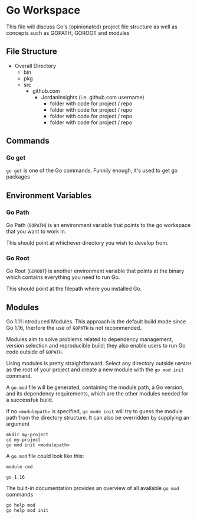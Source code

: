 # Go Workspace
This file will discuss Go's (opinionated) project file structure as well as concepts such as GOPATH, GOROOT and modules
 
## File Structure

 - Overall Directory
	 - bin
	 - pkg
	 - src
		 - github.com
			 - JordanInsights (i.e. github.com username)
				 - folder with code for project / repo
				 - folder with code for project / repo
				 - folder with code for project / repo
				 - folder with code for project / repo

## Commands
### Go get
```go get``` is one of the Go commands. Funnily enough, it's used to get go packages

## Environment Variables
### Go Path
Go Path (```GOPATH```) is an environment variable that points to the go workspace that you want to work in. 

This should point at whichever directory you wish to develop from. 

### Go Root
Go Root (```GOROOT```) is another environment variable that points at the binary which contains everything you need to run Go. 

This should point at the filepath where you installed Go. 

## Modules
Go 1.11 introduced Modules. This approach is the default build mode since Go 1.16, therfore the use of ```GOPATH``` is not recommended. 

Modules aim to solve problems related to dependency management, version selection and reproducible build; they also enable users to run Go code outside of ```GOPATH```. 

Using modules is pretty straightforward. Select any directory outside ```GOPATH``` as the root of your project and create a new module with the ```go mod init``` command. 

A ```go.mod``` file will be generated, containing the module path, a Go version, and its dependency requirements, which are the other modules needed for a successfuk build. 

If no ```<modulepath>``` is specified, ```go mode init``` will try to guess the module path from the directory structure. It can also be overridden by supplying an argument


    mkdir my-project
    cd my-project
    go mod init <modulepath>
 A ```go.mod``` file could look like this:
 

    module cmd
    
    go 1.16
The built-in documentation provides an overview of all available ```go mod``` commands

    go help mod
    go help mod init
